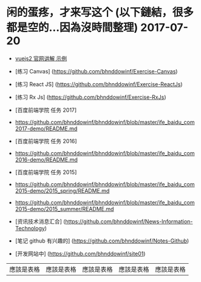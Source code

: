 # 闲的蛋疼，才来写这个 (以下鏈結，很多都是空的…因為沒時間整理) 2017-07-20

- [vuejs2 官网讲解 示例](https://github.com/bhnddowinf/vuejs2demo)

- [练习 Canvas] (https://github.com/bhnddowinf/Exercise-Canvas)

- [练习 React JS] (https://github.com/bhnddowinf/Exercise-ReactJs)

- [练习 Rx Js] (https://github.com/bhnddowinf/Exercise-RxJs)

- [百度前端学院 任务 2017]
- https://github.com/bhnddowinf/bhnddowinf/blob/master/ife_baidu_com2017-demo/README.md

- [百度前端学院 任务 2016] 
- https://github.com/bhnddowinf/bhnddowinf/blob/master/ife_baidu_com2016-demo/README.md

- [百度前端学院 任务 2015] 
- https://github.com/bhnddowinf/bhnddowinf/blob/master/ife_baidu_com2015-demo/2015_spring/README.md

- https://github.com/bhnddowinf/bhnddowinf/blob/master/ife_baidu_com2015-demo/2015_summer/README.md

- [资讯技术消息汇合] (https://github.com/bhnddowinf/News-Information-Technology)

- [笔记 github 有兴趣的] (https://github.com/bhnddowinf/Notes-Github)

- [开发网站中] (https://github.com/bhnddowinf/site01)  



<table>
    <tr>
        <td>應該是表格</td>
        <td>應該是表格</td>
        <td>應該是表格</td>
        <td>應該是表格</td>
        <td>應該是表格</td>
    </tr>
</table>

